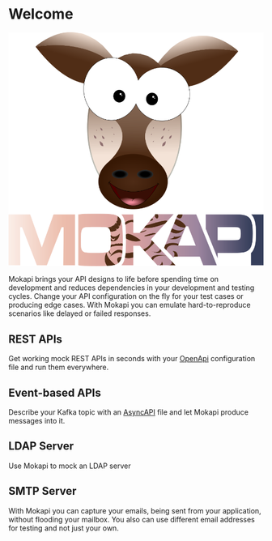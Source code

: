 # Welcome

![alt text](/logo.png "MokApi")

Mokapi brings your API designs to life before spending time on development and reduces
dependencies in your development and testing cycles. Change your API configuration on
the fly for your test cases or producing edge cases. With Mokapi you can emulate
hard-to-reproduce scenarios like delayed or failed responses.

## REST APIs
Get working mock REST APIs in seconds with your [OpenApi](https://swagger.io/docs/specification/about/)
configuration file and run them everywhere.

## Event-based APIs
Describe your Kafka topic with an [AsyncAPI](https://www.asyncapi.com/) file and let
Mokapi produce messages into it.

## LDAP Server
Use Mokapi to mock an LDAP server

## SMTP Server
With Mokapi you can capture your emails, being sent from your application, without flooding
your mailbox. You also can use different email addresses for testing and not just your own.
